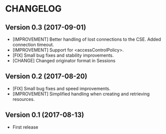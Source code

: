 # CHANGELOG


## Version 0.3 (2017-09-01)
- [IMPROVEMENT] Better handling of lost connections to the CSE. Added connection timeout.
- [IMPROVEMENT] Support for &lt;accessControlPolicy>.
- [FIX] Small bug fixes and stability improvements.
- [CHANGE] Changed originator format in Sessions

## Version 0.2 (2017-08-20)
- [FIX] Small bug fixes and speed improvements.
- [IMPROVEMENT] Simplified handling when creating and retrieving resources.

## Version 0.1 (2017-08-13)
- First release